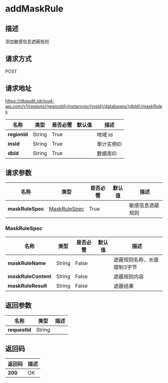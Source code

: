 # addMaskRule


## 描述
添加敏感信息遮蔽规则

## 请求方式
POST

## 请求地址
https://dbaudit.jdcloud-api.com/v1/regions/{regionId}/instances/{insId}/databases/{dbId}/maskRules

|名称|类型|是否必需|默认值|描述|
|---|---|---|---|---|
|**regionId**|String|True| |地域 Id|
|**insId**|String|True| |审计实例ID|
|**dbId**|String|True| |数据库ID|

## 请求参数
|名称|类型|是否必需|默认值|描述|
|---|---|---|---|---|
|**maskRuleSpec**|[MaskRuleSpec](addmaskrule#maskrulespec)|True| |敏感信息遮蔽规则|

### <div id="maskrulespec">MaskRuleSpec</div>
|名称|类型|是否必需|默认值|描述|
|---|---|---|---|---|
|**maskRuleName**|String|False| |遮蔽规则名称，长度限制3字节|
|**maskRuleContent**|String|False| |遮蔽规则内容|
|**maskRuleResult**|String|False| |遮蔽结果|

## 返回参数
|名称|类型|描述|
|---|---|---|
|**requestId**|String| |


## 返回码
|返回码|描述|
|---|---|
|**200**|OK|
